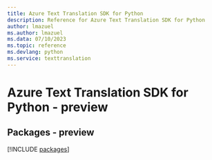 ```yaml
---
title: Azure Text Translation SDK for Python
description: Reference for Azure Text Translation SDK for Python
author: lmazuel
ms.author: lmazuel
ms.data: 07/10/2023
ms.topic: reference
ms.devlang: python
ms.service: texttranslation
---
```

# Azure Text Translation SDK for Python - preview
## Packages - preview
[!INCLUDE [packages](text-translation-index.md)]